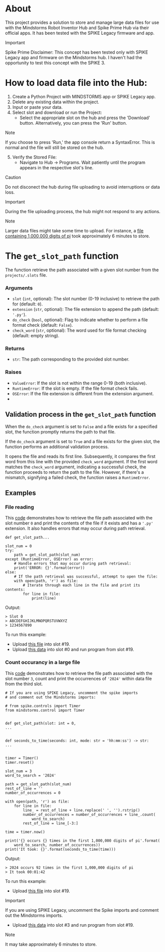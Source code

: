 # About
This project provides a solution to store and manage large data files for use with the Mindstorms Robot Inventor Hub and Spike Prime Hub via their official apps. It has been tested with the SPIKE Legacy firmware and app.

> [!IMPORTANT]
> Spike Prime Disclaimer:
> This concept has been tested only with SPIKE Legacy app and firmware on the Mindstorms hub.
> I haven't had the opportunity to test this concept with the SPIKE 3.

# How to load data file into the Hub:

1.	Create a Python Project with MINDSTORMS app or SPIKE Legacy app.
2.	Delete any existing data within the project.
3.	Input or paste your data.
4.	Select slot and download or run the Project:
    - Select the appropriate slot on the hub and press the 'Download' button. Alternatively, you can press the 'Run' button.
> [!NOTE]
> If you choose to press 'Run,' the app console return a SyntaxError. This is normal and the file will still be stored on the hub.
    	
5.	Verify the Stored File:
    - Navigate to Hub -> Programs. Wait patiently until the program appears in the respective slot's line.
  
> [!CAUTION]
> Do not disconect the hub during file uploading to avoid interruptions or data loss.

> [!IMPORTANT]
> During the file uploading process, the hub might not respond to any actions.

> [!NOTE]
> Larger data files might take some time to upload.
> For instance, a [file containing 1,000,000 digits of pi](/slot_3) took approximately 6 minutes to store.

# The `get_slot_path` function

The function retrieve the path associated with a given slot number from the `projects/.slots` file.

### Arguments
  
  - `slot` (`int`, optional): The slot number (0-19 inclusive) to retrieve the path for (default: `0`).
  - `extension` (`str`, optional): The file extension to append the path (default: `'.py'`).
  - `do_check` (`bool`, optional): Flag to indicate whether to perform a file format check (default: `False`).
  - `check_word` (`str`, optional): The word used for file format checking (default: empty string).

### Returns
  - `str`: The path corresponding to the provided slot number.

### Raises
  - `ValueError`: If the slot is not within the range 0-19 (both inclusive).
  - `RuntimeError`: If the slot is empty. If the file format check fails.
  - `OSError`: If the file extension is different from the extension argument.
  - 
## Validation process in the `get_slot_path` function

When the `do_check` argument is set to `False` and a file exists for a specified slot, the function promptly returns the path to that file.

If the `do_check` argument is set to `True` and a file exists for the given slot, the function performs an additional validation process. 

It opens the file and reads its first line. Subsequently, it compares the first word from this line with the provided `check_word` argument. If the first word matches the `check_word` argument, indicating a successful check, the function proceeds to return the path to the file. However, if there's a mismatch, signifying a failed check, the function raises a `RuntimeError`.


## Examples
### File reading
This [code](/get_slot_path.py) demonstrates how to retrieve the file path associated with the slot number `0` and print the contents of the file if it exists and has a `'.py'` extension. It also handles errors that may occur during path retrieval.
```
def get_slot_path...

slot_num = 0
try:
    path = get_slot_path(slot_num)
except (RuntimeError, OSError) as error:
    # Handle errors that may occur during path retrieval:
    print('ERROR: {}'.format(error))
else:
    # If the path retrieval was successful, attempt to open the file:
    with open(path, 'r') as file:
        # Iterate through each line in the file and print its contents:
        for line in file:
            print(line)
```
Output:
```
> Slot 0
> ABCDEFGHIJKLMNOPQRSTUVWXYZ
> 1234567890
```
To run this example:
* Upload [this file](/get_slot_path.py) into slot #19.
* Upload [this data](/slot_0) into slot #0 and run program from slot #19.

### Count occurancy in a large file
This [code](/the_first_1,000,000_digits_of_pi.py) demonstrates how to retrieve the file path associated with the slot number `3`, count and print the occurrences of `'2024'` within data file from the third slot.
```
# If you are using SPIKE Legacy, uncomment the spike imports
# and comment out the Mindstorms imports:

# from spike.controls import Timer
from mindstorms.control import Timer


def get_slot_path(slot: int = 0,
...


def seconds_to_time(seconds: int, mode: str = 'hh:mm:ss') -> str:
...


timer = Timer()
timer.reset()

slot_num = 3
word_to_search = '2024'

path = get_slot_path(slot_num)
rest_of_line = ''
number_of_occurrences = 0

with open(path, 'r') as file:
    for line in file:
        line_ = rest_of_line + line.replace(' ', '').rstrip()
        number_of_occurrences = number_of_occurrences + line_.count(
            word_to_search)
        rest_of_line = line_[-3:]

time = timer.now()

print('{} occurs {} times in the first 1,000,000 digits of pi'.format(
    word_to_search, number_of_occurrences))
print('It took: {}'.format(seconds_to_time(time)))

```
Output:
```
> 2024 occurs 92 times in the first 1,000,000 digits of pi
> It took 00:01:42
```
To run this example:
* Upload [this file](/the_first_1,000,000_digits_of_pi.py) into slot #19.
> [!IMPORTANT]
> If you are using SPIKE Legacy, uncomment the Spike imports and comment out the Mindstorms imports.
* Upload [this data](/slot_3) into slot #3 and run program from slot #19.
> [!NOTE]
> It may take approximately 6 minutes to store.
